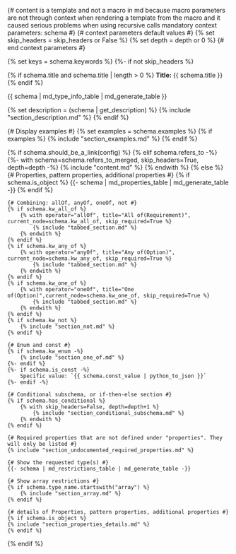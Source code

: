 {#
    content is a template and not a macro in md
        because macro parameters are not through context
        when rendering a template from the macro  and it caused
        serious problems when using recursive calls
    mandatory context parameters:
    schema
#}
{# context parameters default values #}
{% set skip_headers = skip_headers or False %}
{% set depth = depth or 0 %}
{# end context parameters #}

{% set keys = schema.keywords %}
{%- if not skip_headers %}

{% if schema.title and schema.title | length > 0 %}
**Title:** {{ schema.title }}
{% endif %}

{{ schema | md_type_info_table | md_generate_table }}

{% set description = (schema | get_description) %}
{% include "section_description.md" %}
{% endif %}

{# Display examples #}
{% set examples = schema.examples %}
{% if examples %}
    {% include "section_examples.md" %}
{% endif %}

{% if schema.should_be_a_link(config) %}
{% elif schema.refers_to -%}
    {%- with schema=schema.refers_to_merged, skip_headers=True, depth=depth -%}
        {% include "content.md" %}
    {% endwith %}
{% else %}
    {# Properties, pattern properties, additional properties #}
    {% if schema.is_object %}
    {{- schema | md_properties_table | md_generate_table -}}
    {% endif %}

    {# Combining: allOf, anyOf, oneOf, not #}
    {% if schema.kw_all_of %}
        {% with operator="allOf", title="All of(Requirement)", current_node=schema.kw_all_of, skip_required=True %}
            {% include "tabbed_section.md" %}
        {% endwith %}
    {% endif %}
    {% if schema.kw_any_of %}
        {% with operator="anyOf", title="Any of(Option)", current_node=schema.kw_any_of, skip_required=True %}
            {% include "tabbed_section.md" %}
        {% endwith %}
    {% endif %}
    {% if schema.kw_one_of %}
        {% with operator="oneOf", title="One of(Option)",current_node=schema.kw_one_of, skip_required=True %}
            {% include "tabbed_section.md" %}
        {% endwith %}
    {% endif %}
    {% if schema.kw_not %}
        {% include "section_not.md" %}
    {% endif %}

    {# Enum and const #}
    {% if schema.kw_enum -%}
        {% include "section_one_of.md" %}
    {%- endif %}
    {%- if schema.is_const -%}
        Specific value: `{{ schema.const_value | python_to_json }}`
    {%- endif -%}

    {# Conditional subschema, or if-then-else section #}
    {% if schema.has_conditional %}
        {% with skip_headers=False, depth=depth+1 %}
            {% include "section_conditional_subschema.md" %}
        {% endwith %}
    {% endif %}

    {# Required properties that are not defined under "properties". They will only be listed #}
    {% include "section_undocumented_required_properties.md" %}

    {# Show the requested type(s) #}
    {{- schema | md_restrictions_table | md_generate_table -}}

    {# Show array restrictions #}
    {% if schema.type_name.startswith("array") %}
        {% include "section_array.md" %}
    {% endif %}

    {# details of Properties, pattern properties, additional properties #}
    {% if schema.is_object %}
    {% include "section_properties_details.md" %}
    {% endif %}
{% endif %}
